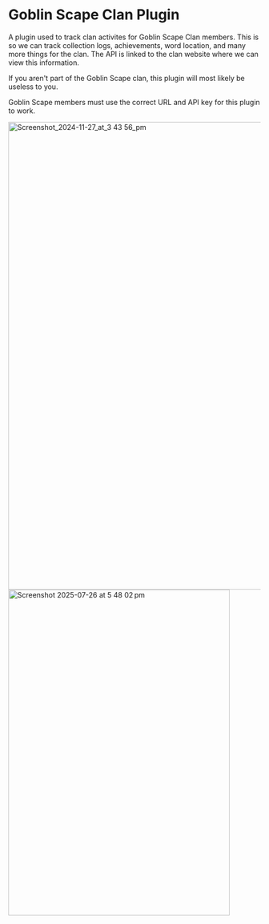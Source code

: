 # Goblin Scape Clan Plugin
A plugin used to track clan activites for Goblin Scape Clan members. This is so we can track collection logs, achievements, word location, and many more things for the clan. The API is linked to the clan website where we can view this information. 

If you aren't part of the Goblin Scape clan, this plugin will most likely be useless to you. 

Goblin Scape members must use the correct URL and API key for this plugin to work.

<img width="1902" height="933" alt="Screenshot_2024-11-27_at_3 43 56_pm" src="https://github.com/user-attachments/assets/342d463a-6822-4963-b293-77781d068539" />

<img width="442" height="650" alt="Screenshot 2025-07-26 at 5 48 02 pm" src="https://github.com/user-attachments/assets/d5e6843b-056f-455a-88d1-31649174b200" />

